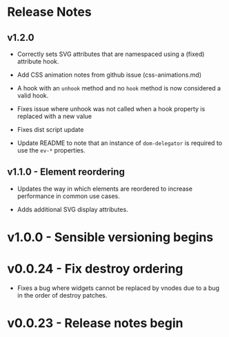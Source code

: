 # Release Notes

## v1.2.0

  - Correctly sets SVG attributes that are namespaced using a (fixed)
    attribute hook.

  - Add CSS animation notes from github issue (css-animations.md)

  - A hook with an `unhook` method and no `hook` method is now considered a
    valid hook.

  - Fixes issue where unhook was not called when a hook property is replaced
    with a new value

  - Fixes dist script update

  - Update README to note that an instance of `dom-delegator` is required to
    use the `ev-*` properties.

## v1.1.0 - Element reordering

  - Updates the way in which elements are reordered to increase performance
    in common use cases.

  - Adds additional SVG display attributes.

# v1.0.0 - Sensible versioning begins

# v0.0.24 - Fix destroy ordering

  - Fixes a bug where widgets cannot be replaced by vnodes due to a bug in the
    order of destroy patches.

# v0.0.23 - Release notes begin
